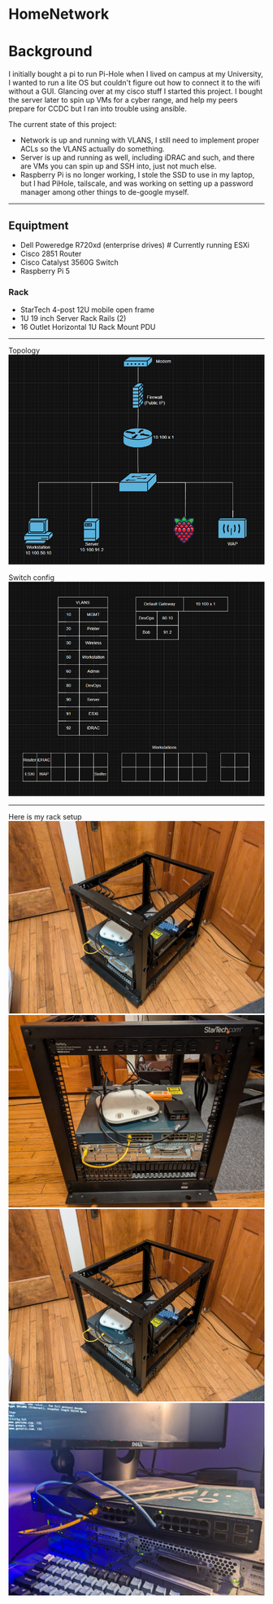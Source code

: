 # HomeNetwork

# Background
I initially bought a pi to run Pi-Hole when I lived on campus at my University, I wanted to run a lite OS but couldn't figure out how to connect it to the wifi without a GUI. Glancing over at my cisco stuff I started this project. I bought the server later to spin up VMs for a cyber range, and help my peers prepare for CCDC but I ran into trouble using ansible.

The current state of this project:
- Network is up and running with VLANS, I still need to implement proper ACLs so the VLANS actually do something.
- Server is up and running as well, including iDRAC and such, and there are VMs you can spin up and SSH into, just not much else.
- Raspberry Pi is no longer working, I stole the SSD to use in my laptop, but I had PiHole, tailscale, and was working on setting up a password manager among other things to de-google myself.

---

## Equiptment
  - Dell Poweredge R720xd (enterprise drives)   # Currently running ESXi
  - Cisco 2851 Router
  - Cisco Catalyst 3560G Switch
  - Raspberry Pi 5
### Rack
  - StarTech 4-post 12U mobile open frame
  - 1U 19 inch Server Rack Rails (2)
  - 16 Outlet Horizontal 1U Rack Mount PDU
  
---

Topology
![alt text](assets/topology.png)

Switch config
![alt text](assets/topology2.png)

---

Here is my rack setup
![alt text](assets/1000002679.jpg)
![alt text](assets/1000002678.jpg)
![alt text](assets/1000002679.jpg)
![alt text](assets/1000002248.jpg)
